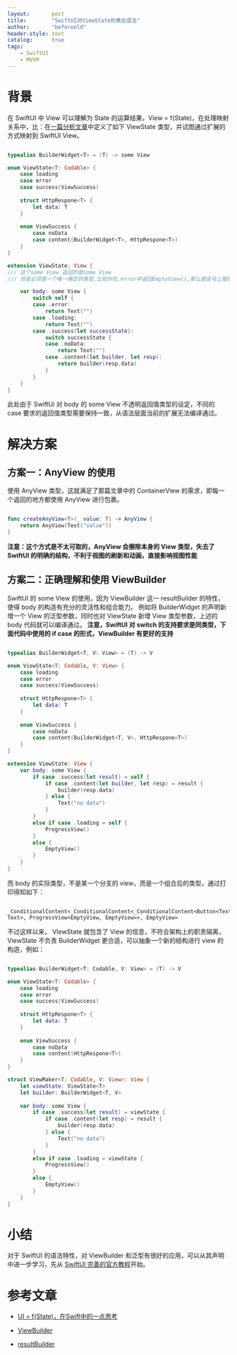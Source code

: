 ```yaml
---
layout:       post
title:        "SwiftUI对ViewState的表达语法"
author:       "beforeold"
header-style: text
catalog:      true
tags:
    - SwiftUI
    - MVVM
---
```


# 背景
在 SwiftUI 中 View 可以理解为 State 的运算结果，View = f(State)，在处理映射关系中，比：在[一篇分析文章](https://juejin.cn/post/7034308534460383245)中定义了如下 ViewState 类型，并试图通过扩展的方式映射到 SwiftUI View。
```Swift

typealias BuilderWidget<T> = (T) -> some View

enum ViewState<T: Codable> {
    case loading
    case error
    case success(ViewSuccess)
    
    struct HttpRespone<T> {
        let data: T
    }
    
    enum ViewSuccess {
        case noData
        case content(BuilderWidget<T>, HttpRespone<T>)
    }
}

extension ViewState: View {
/// 这个some View 返回的是some View
/// 但是必须是一个唯一确定的类型,比如你在.error中返回EmptyView(),那么就会马上报错,一旦确定是返回是Text,那么必须都是Text, 这也导致了BuilderView这闭包无法使用    

    var body: some View {
        switch self {
        case .error:
            return Text("")
        case .loading:
            return Text("")
        case .success(let successState):
            switch successState {
            case .noData:
                return Text("")
            case .content(let builder, let resp):
                return builder(resp.data)
            }
        }
    }
}

```

此处由于  SwiftUi 对 body 的 some View 不透明返回值类型的设定，不同的 case 要求的返回值类型需要保持一致，从语法层面当前的扩展无法编译通过。

# 解决方案
## 方案一：AnyView 的使用
使用 AnyView 类型，这就满足了那篇文章中的 ContainerView 的需求，即每一个返回的地方都使用 AnyView 进行包裹。
```Swift

func createAnyView<T>(_ value: T) -> AnyView {
    return AnyView(Text("value"))
}

```
**注意：这个方式是不太可取的，AnyView 会擦除本身的 View 类型，失去了 SwiftUI 的明确的结构，不利于视图的刷新和动画，直接影响视图性能**

## 方案二：正确理解和使用 ViewBuilder
SwiftUI 的 some View 的使用，因为 ViewBuilder 这一  resultBuilder 的特性，使得 body 的构造有充分的灵活性和组合能力。
例如将 BuilderWidget 的声明新增一个 View 的泛型参数，同时也对 ViewState 新增 View 类型参数，上述的 body 代码就可以编译通过。
**注意，SwiftUI 对 switch 的支持要求是同类型，下面代码中使用的 if case 的形式，ViewBuilder 有更好的支持** 

```Swift

typealias BuilderWidget<T, V: View> = (T) -> V

enum ViewState<T: Codable, V: View> {
    case loading
    case error
    case success(ViewSuccess)
    
    struct HttpRespone<T> {
        let data: T
    }
    
    enum ViewSuccess {
        case noData
        case content(BuilderWidget<T, V>, HttpRespone<T>)
    }
}

extension ViewState: View {
    var body: some View {
        if case .success(let result) = self {
            if case .content(let builder, let resp) = result {
                builder(resp.data)
            } else {
                Text("no data")
            }
        }
        else if case .loading = self {
            ProgressView()
        }
        else {
            EmptyView()
        }
    }
}

```
而 body 的实际类型，不是某一个分支的 view，而是一个组合后的类型，通过打印得知如下：
```

_ConditionalContent<_ConditionalContent<_ConditionalContent<Button<Text>, Text>, ProgressView<EmptyView, EmptyView>>, EmptyView>

```

不过这样以来， VIewState 就包含了 View 的信息，不符合架构上的职责隔离，ViewState 不负责 BuilderWidget 更合适，可以抽象一个新的结构进行 view 的构造，例如：
```Swift

typealias BuilderWidget<T: Codable, V: View> = (T) -> V

enum ViewState<T: Codable> {
    case loading
    case error
    case success(ViewSuccess)
    
    struct HttpRespone<T> {
        let data: T
    }
    
    enum ViewSuccess {
        case noData
        case content(HttpRespone<T>)
    }
}

struct ViewMaker<T: Codable, V: View>: View {
    let viewState: ViewState<T>
    let builder: BuilderWidget<T, V>
    
    var body: some View {
        if case .success(let result) = viewState {
            if case .content(let resp) = result {
                builder(resp.data)
            } else {
                Text("no data")
            }
        }
        else if case .loading = viewState {
            ProgressView()
        }
        else {
            EmptyView()
        }
    }
}

```

# 小结
对于 SwiftUI 的语法特性，对 ViewBuilder 和泛型有很好的应用，可以从其声明中进一步学习，先从 [SwiftUI 完善的官方教程](https://developer.apple.com/tutorials/swiftui/)开始。

# 参考文章

- [UI = f(State)，在Swift中的一点思考](https://juejin.cn/post/7034308534460383245)

- [ViewBuilder](https://developer.apple.com/documentation/swiftui/viewbuilder)

- [resultBuilder](https://github.com/apple/swift-evolution/blob/main/proposals/0289-result-builders.md)